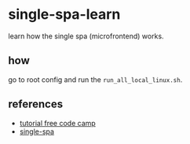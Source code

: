 # single-spa-learn

learn how the single spa (microfrontend) works.

## how
go to root config and run the `run_all_local_linux.sh`.



## references

- [tutorial free code camp](https://www.freecodecamp.org/news/developing-and-deploying-micro-frontends-with-single-spa/
)
- [single-spa](https://single-spa.js.org/)